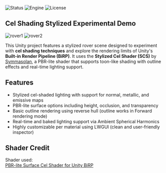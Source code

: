 ![Status](https://badgen.net/badge/Status/Experiment/orange?icon=github)
![Engine](https://badgen.net/badge/Engine/Unity/blue)
![License](https://badgen.net/badge/license/MIT/green)

## **Cel Shading Stylized Experimental Demo**
![rover1](https://github.com/user-attachments/assets/c728232a-8964-4ccf-82de-78be5c0f5182)
![rover2](https://github.com/user-attachments/assets/c49e6356-c67a-4653-82e4-f1027e032122)

This Unity project features a stylized rover scene designed to experiment with **cel shading techniques** and explore the rendering limits of Unity's **Built-in Render Pipeline (BiRP)**.
It uses the **Stylized Cel Shader (SCS)** by [Symmasolan](https://symmasolan.itch.io), a PBR-lite shader that supports toon-like shading with outline effects and real-time lighting support.

## Features

- Stylized cel-shaded lighting with support for normal, metallic, and emissive maps  
- PBR-lite surface options including height, occlusion, and transparency  
- Basic outline rendering using reverse hull (outline works in Forward rendering mode)  
- Real-time and baked lighting support via Ambient Spherical Harmonics  
- Highly customizable per material using LWGUI (clean and user-friendly inspector)

## Shader Credit

Shader used:  
[PBR-lite Surface Cel Shader for Unity BiRP](https://symmasolan.itch.io/scs)

